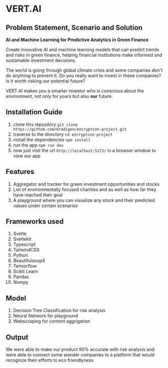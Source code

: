 # VERT.AI

## Problem Statement, Scenario and Solution

**AI and Machine Learning for Predictive Analytics in Green Finance**

Create innovative AI and machine learning models that can predict trends and risks in green finance, helping financial institutions make informed and sustainable investment decisions.

The world is going through global climate crisis and some companies don't do anything to prevent it. Do you really want to invest in these companies? Is it worth risking our potential future?

VERT.AI makes you a smarter investor who is conscious about the environment, not only for yours but also **our** future.

## Installation Guide

1. clone this repository `git clone https://github.com/mradigen/encryptcon-project.git`
2. traverse to the directory `cd encryptcon-project`
3. install the dependencies `npm install`
4. run the app `npm run dev`
5. now just visit the url `http://localhost:5173/` in a browser window to view our app

## Features

1. Aggregator and tracker for green investment opportunities and stocks
2. List of environmentally focused charities and as well as how far they have reached their goal
3. A playground where you can visualize any stock and their predicted values under certain scenarios

## Frameworks used

1. Svelte
2. Sveltekit
3. Typescript
4. TailwindCSS
5. Python
6. Beautifulsoup4
7. Tensorflow
8. Scikit Learn
9. Pandas
10. Numpy

## Model

1. Decision Tree Classification for risk analysis
2. Neural Network for playground
3. Webscraping for content aggrigation

## Output

We were able to make our product 90% accurate with risk analysis and were able to connect some wonder companies to a platform that would recognize their efforts to eco friendlyness
